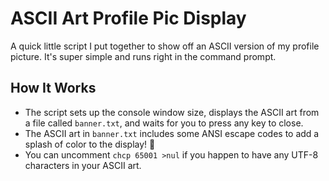 # ASCII Art Profile Pic Display

A quick little script I put together to show off an ASCII version of my profile picture. It's super simple and runs right in the command prompt.

## How It Works

- The script sets up the console window size, displays the ASCII art from a file called `banner.txt`, and waits for you to press any key to close.
- The ASCII art in `banner.txt` includes some ANSI escape codes to add a splash of color to the display! 🌈
- You can uncomment `chcp 65001 >nul` if you happen to have any UTF-8 characters in your ASCII art.